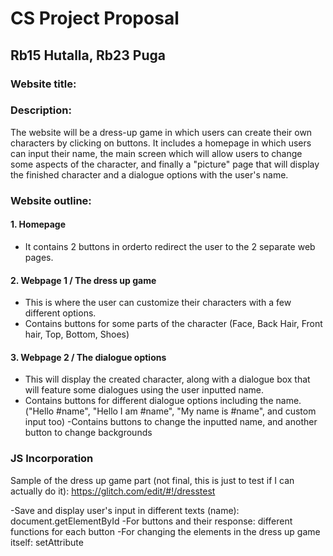 # CS Project Proposal

## Rb15 Hutalla, Rb23 Puga

### Website title: 

### Description: 
The website will be a dress-up game in which users can create their own characters by clicking on buttons. It includes a homepage in which users can input their name, the main screen which will allow users to change some aspects of the character, and finally a "picture" page that will display the finished character and a dialogue options with the user's name.

### Website outline:

#### 1. Homepage 
- It contains 2 buttons in orderto redirect the user to the 2 separate web pages.

#### 2. Webpage 1 / The dress up game
- This is where the user can customize their characters with a few different options.
- Contains buttons for some parts of the character (Face, Back Hair, Front hair, Top, Bottom, Shoes)

#### 3. Webpage 2 / The dialogue options
- This will display the created character, along with a dialogue box that will feature some dialogues using the user inputted name.
- Contains buttons for different dialogue options including the name. ("Hello #name", "Hello I am #name", "My name is #name", and custom input too)
-Contains buttons to change the inputted name, and another button to change backgrounds

### JS Incorporation
Sample of the dress up game part (not final, this is just to test if I can actually do it):
https://glitch.com/edit/#!/dresstest

-Save and display user's input in different texts (name): document.getElementById
-For buttons and their response: different functions for each button
-For changing the elements in the dress up game itself: setAttribute
